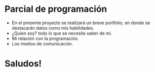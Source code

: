 # Parcial de programación 

+ En el presente proyecto se realizará un breve portfolio, en donde se destacarán datos como mis habilidades.
+ ¿Quien soy? todo lo que se necesite saber de mi.
+ Mi relación con la programación.
+ Los medios de comunicación.

# Saludos!

